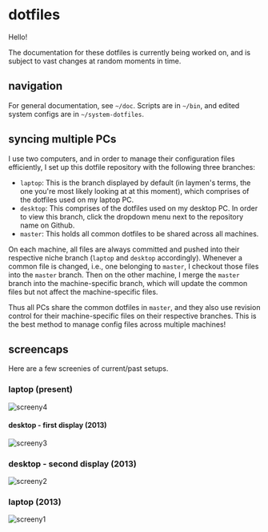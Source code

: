 # dotfiles
Hello!

The documentation for these dotfiles is currently being worked on, and is subject to vast changes at random moments in time.

## navigation
For general documentation, see `~/doc`. Scripts are in `~/bin`, and edited system configs are in `~/system-dotfiles`.

## syncing multiple PCs
I use two computers, and in order to manage their configuration files efficiently, I set up this dotfile repository with the following three branches:

* `laptop`: This is the branch displayed by default (in laymen's terms, the one you're most likely looking at at this moment), which comprises of the dotfiles used on my laptop PC.
* `desktop`: This comprises of the dotfiles used on my desktop PC. In order to view this branch, click the dropdown menu next to the repository name on Github.
* `master`: This holds all common dotfiles to be shared across all machines.

On each machine, all files are always committed and pushed into their respective niche branch (`laptop` and `desktop` accordingly). Whenever a common file is changed, i.e., one belonging to `master`, I checkout those files into the `master` branch. Then on the other machine, I merge the `master` branch into the machine-specific branch, which will update the common files but not affect the machine-specific files.

Thus all PCs share the common dotfiles in `master`, and they also use revision control for their machine-specific files on their respective branches. This is the best method to manage config files across multiple machines!

## screencaps
Here are a few screenies of current/past setups.

### laptop (present)
![screeny4](http://a.pomf.se/msusru.png)

#### desktop - first display (2013)
![screeny3](http://a.pomf.se/3Hy9.png)

### desktop - second display (2013)
![screeny2](http://a.pomf.se/6Wh3.png)

### laptop (2013)
![screeny1](http://a.pomf.se/3Zp7.gif)
